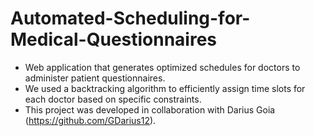 # Automated-Scheduling-for-Medical-Questionnaires

* Web application that generates optimized schedules for doctors to administer patient questionnaires.
* We used a backtracking algorithm to efficiently assign time slots for each doctor based on specific constraints.
* This project was developed in collaboration with Darius Goia (https://github.com/GDarius12).
